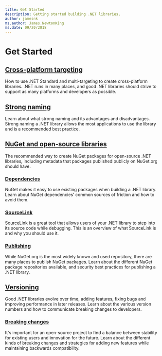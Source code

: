 ```yaml
---
title: Get Started
description: Getting started building .NET libraries.
author: jamesnk
ms.author: James.NewtonKing
ms.date: 09/20/2018
---
```

# Get Started

## [Cross-platform targeting](./cross-platform-targeting.md)

How to use .NET Standard and multi-targeting to create cross-platform libraries. .NET runs in many places, and good .NET libraries should strive to support as many platforms and developers as possible.

## [Strong naming](./strong-naming.md)

Learn about what strong naming and its advantages and disadvantages. Strong naming a .NET library allows the most applications to use the library and is a recommended best practice.

## [NuGet and open-source libraries](./nuget.md)

The recommended way to create NuGet packages for open-source .NET libraries, including metadata that packages published publicly on NuGet.org should have.

### [Dependencies](./dependencies.md)

NuGet makes it easy to use existing packages when building a .NET library. Learn about NuGet dependencies' common sources of friction and how to avoid them.

### [SourceLink](./sourcelink.md)

SourceLink is a great tool that allows users of your .NET library to step into its source code while debugging. This is an overview of what SourceLink is and why you should use it.

### [Publishing](./nuget-publishing.md)

While NuGet.org is the most widely known and used repository, there are many places to publish NuGet packages. Learn about the different NuGet package repositories available, and security best practices for publishing a .NET library.

## [Versioning](./versioning.md)

Good .NET libraries evolve over time, adding features, fixing bugs and improving performance in later releases. Learn about the various version numbers and how to communicate breaking changes to developers.

### [Breaking changes](./breaking-changes.md)

It's important for an open-source project to find a balance between stability for existing users and innovation for the future. Learn about the different kinds of breaking changes and strategies for adding new features while maintaining backwards compatibility.